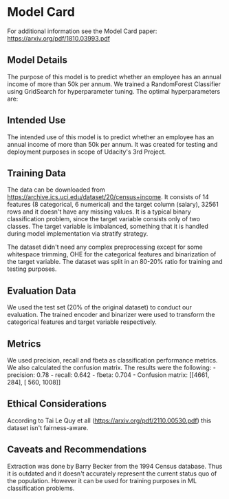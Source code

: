 # Model Card

For additional information see the Model Card paper: https://arxiv.org/pdf/1810.03993.pdf

## Model Details
The purpose of this model is to predict whether an employee has an annual income of more than 50k per annum.
We trained a RandomForest Classifier using GridSearch for hyperparameter tuning. The optimal hyperparameters are:
## Intended Use
The intended use of this model is to predict whether an employee has an annual income of more than 50k per annum.
It was created for testing and deployment purposes in scope of Udacity's 3rd Project.
## Training Data
The data can be downloaded from https://archive.ics.uci.edu/dataset/20/census+income. It consists of 14 features (8 categorical, 6 numerical) and the target column (salary), 32561 rows and it doesn't have any missing values. It is a typical binary classification problem, since the target variable consists only of two classes. The target variable is imbalanced, something that it is handled during model implementation via stratify strategy.

The dataset didn't need any complex preprocessing except for some whitespace trimming, OHE for the categorical features and binarization of the target variable. The dataset was split in an 80-20% ratio for training and testing purposes.
## Evaluation Data
We used the test set (20% of the original dataset) to conduct our evaluation. The trained encoder and binarizer were used to transform the categorical features and target variable respectively.
## Metrics
We used precision, recall and fbeta as classification performance metrics. We also calculated the confusion matrix. The results were the following:
    - precision: 0.78
    - recall: 0.642
    - fbeta: 0.704
    - Confusion matrix: [[4661,  284], [ 560, 1008]]

## Ethical Considerations
According to Tai Le Quy et all (https://arxiv.org/pdf/2110.00530.pdf) this dataset isn't fairness-aware.
## Caveats and Recommendations
Extraction was done by Barry Becker from the 1994 Census database. Thus it is outdated and it doesn't accurately represent the current status quo of the population.
However it can be used for training purposes in ML classification problems.
